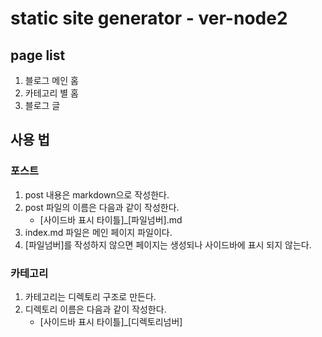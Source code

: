 # static site generator - ver-node2

## page list
1. 블로그 메인 홈
1. 카테고리 별 홈
1. 블로그 글 

## 사용 법
### 포스트
1. post 내용은 markdown으로 작성한다.
2. post 파일의 이름은 다음과 같이 작성한다.
    - [사이드바 표시 타이틀]_[파일넘버].md
3. index.md 파일은 메인 페이지 파일이다.
4. [파일넘버]를 작성하지 않으면 페이지는 생성되나 사이드바에 표시 되지 않는다.

### 카테고리
1. 카테고리는 디렉토리 구조로 만든다.
2. 디렉토리 이름은 다음과 같이 작성한다.
    - [사이드바 표시 타이틀]_[디렉토리넘버]


